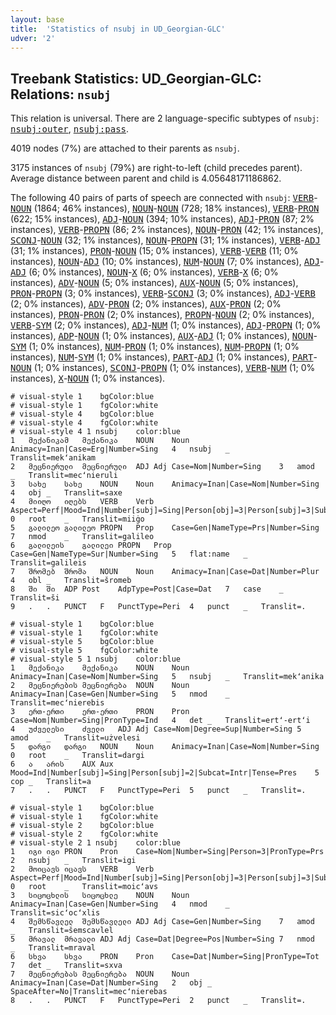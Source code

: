 ```yaml
---
layout: base
title:  'Statistics of nsubj in UD_Georgian-GLC'
udver: '2'
---
```


## Treebank Statistics: UD_Georgian-GLC: Relations: `nsubj`

This relation is universal.
There are 2 language-specific subtypes of `nsubj`: <tt><a href="ka_glc-dep-nsubj-outer.html">nsubj:outer</a></tt>, <tt><a href="ka_glc-dep-nsubj-pass.html">nsubj:pass</a></tt>.

4019 nodes (7%) are attached to their parents as `nsubj`.

3175 instances of `nsubj` (79%) are right-to-left (child precedes parent).
Average distance between parent and child is 4.05648171186862.

The following 40 pairs of parts of speech are connected with `nsubj`: <tt><a href="ka_glc-pos-VERB.html">VERB</a></tt>-<tt><a href="ka_glc-pos-NOUN.html">NOUN</a></tt> (1864; 46% instances), <tt><a href="ka_glc-pos-NOUN.html">NOUN</a></tt>-<tt><a href="ka_glc-pos-NOUN.html">NOUN</a></tt> (728; 18% instances), <tt><a href="ka_glc-pos-VERB.html">VERB</a></tt>-<tt><a href="ka_glc-pos-PRON.html">PRON</a></tt> (622; 15% instances), <tt><a href="ka_glc-pos-ADJ.html">ADJ</a></tt>-<tt><a href="ka_glc-pos-NOUN.html">NOUN</a></tt> (394; 10% instances), <tt><a href="ka_glc-pos-ADJ.html">ADJ</a></tt>-<tt><a href="ka_glc-pos-PRON.html">PRON</a></tt> (87; 2% instances), <tt><a href="ka_glc-pos-VERB.html">VERB</a></tt>-<tt><a href="ka_glc-pos-PROPN.html">PROPN</a></tt> (86; 2% instances), <tt><a href="ka_glc-pos-NOUN.html">NOUN</a></tt>-<tt><a href="ka_glc-pos-PRON.html">PRON</a></tt> (42; 1% instances), <tt><a href="ka_glc-pos-SCONJ.html">SCONJ</a></tt>-<tt><a href="ka_glc-pos-NOUN.html">NOUN</a></tt> (32; 1% instances), <tt><a href="ka_glc-pos-NOUN.html">NOUN</a></tt>-<tt><a href="ka_glc-pos-PROPN.html">PROPN</a></tt> (31; 1% instances), <tt><a href="ka_glc-pos-VERB.html">VERB</a></tt>-<tt><a href="ka_glc-pos-ADJ.html">ADJ</a></tt> (31; 1% instances), <tt><a href="ka_glc-pos-PRON.html">PRON</a></tt>-<tt><a href="ka_glc-pos-NOUN.html">NOUN</a></tt> (15; 0% instances), <tt><a href="ka_glc-pos-VERB.html">VERB</a></tt>-<tt><a href="ka_glc-pos-VERB.html">VERB</a></tt> (11; 0% instances), <tt><a href="ka_glc-pos-NOUN.html">NOUN</a></tt>-<tt><a href="ka_glc-pos-ADJ.html">ADJ</a></tt> (10; 0% instances), <tt><a href="ka_glc-pos-NUM.html">NUM</a></tt>-<tt><a href="ka_glc-pos-NOUN.html">NOUN</a></tt> (7; 0% instances), <tt><a href="ka_glc-pos-ADJ.html">ADJ</a></tt>-<tt><a href="ka_glc-pos-ADJ.html">ADJ</a></tt> (6; 0% instances), <tt><a href="ka_glc-pos-NOUN.html">NOUN</a></tt>-<tt><a href="ka_glc-pos-X.html">X</a></tt> (6; 0% instances), <tt><a href="ka_glc-pos-VERB.html">VERB</a></tt>-<tt><a href="ka_glc-pos-X.html">X</a></tt> (6; 0% instances), <tt><a href="ka_glc-pos-ADV.html">ADV</a></tt>-<tt><a href="ka_glc-pos-NOUN.html">NOUN</a></tt> (5; 0% instances), <tt><a href="ka_glc-pos-AUX.html">AUX</a></tt>-<tt><a href="ka_glc-pos-NOUN.html">NOUN</a></tt> (5; 0% instances), <tt><a href="ka_glc-pos-PRON.html">PRON</a></tt>-<tt><a href="ka_glc-pos-PROPN.html">PROPN</a></tt> (3; 0% instances), <tt><a href="ka_glc-pos-VERB.html">VERB</a></tt>-<tt><a href="ka_glc-pos-SCONJ.html">SCONJ</a></tt> (3; 0% instances), <tt><a href="ka_glc-pos-ADJ.html">ADJ</a></tt>-<tt><a href="ka_glc-pos-VERB.html">VERB</a></tt> (2; 0% instances), <tt><a href="ka_glc-pos-ADV.html">ADV</a></tt>-<tt><a href="ka_glc-pos-PRON.html">PRON</a></tt> (2; 0% instances), <tt><a href="ka_glc-pos-AUX.html">AUX</a></tt>-<tt><a href="ka_glc-pos-PRON.html">PRON</a></tt> (2; 0% instances), <tt><a href="ka_glc-pos-PRON.html">PRON</a></tt>-<tt><a href="ka_glc-pos-PRON.html">PRON</a></tt> (2; 0% instances), <tt><a href="ka_glc-pos-PROPN.html">PROPN</a></tt>-<tt><a href="ka_glc-pos-NOUN.html">NOUN</a></tt> (2; 0% instances), <tt><a href="ka_glc-pos-VERB.html">VERB</a></tt>-<tt><a href="ka_glc-pos-SYM.html">SYM</a></tt> (2; 0% instances), <tt><a href="ka_glc-pos-ADJ.html">ADJ</a></tt>-<tt><a href="ka_glc-pos-NUM.html">NUM</a></tt> (1; 0% instances), <tt><a href="ka_glc-pos-ADJ.html">ADJ</a></tt>-<tt><a href="ka_glc-pos-PROPN.html">PROPN</a></tt> (1; 0% instances), <tt><a href="ka_glc-pos-ADP.html">ADP</a></tt>-<tt><a href="ka_glc-pos-NOUN.html">NOUN</a></tt> (1; 0% instances), <tt><a href="ka_glc-pos-AUX.html">AUX</a></tt>-<tt><a href="ka_glc-pos-ADJ.html">ADJ</a></tt> (1; 0% instances), <tt><a href="ka_glc-pos-NOUN.html">NOUN</a></tt>-<tt><a href="ka_glc-pos-SYM.html">SYM</a></tt> (1; 0% instances), <tt><a href="ka_glc-pos-NUM.html">NUM</a></tt>-<tt><a href="ka_glc-pos-PRON.html">PRON</a></tt> (1; 0% instances), <tt><a href="ka_glc-pos-NUM.html">NUM</a></tt>-<tt><a href="ka_glc-pos-PROPN.html">PROPN</a></tt> (1; 0% instances), <tt><a href="ka_glc-pos-NUM.html">NUM</a></tt>-<tt><a href="ka_glc-pos-SYM.html">SYM</a></tt> (1; 0% instances), <tt><a href="ka_glc-pos-PART.html">PART</a></tt>-<tt><a href="ka_glc-pos-ADJ.html">ADJ</a></tt> (1; 0% instances), <tt><a href="ka_glc-pos-PART.html">PART</a></tt>-<tt><a href="ka_glc-pos-NOUN.html">NOUN</a></tt> (1; 0% instances), <tt><a href="ka_glc-pos-SCONJ.html">SCONJ</a></tt>-<tt><a href="ka_glc-pos-PROPN.html">PROPN</a></tt> (1; 0% instances), <tt><a href="ka_glc-pos-VERB.html">VERB</a></tt>-<tt><a href="ka_glc-pos-NUM.html">NUM</a></tt> (1; 0% instances), <tt><a href="ka_glc-pos-X.html">X</a></tt>-<tt><a href="ka_glc-pos-NOUN.html">NOUN</a></tt> (1; 0% instances).


~~~ conllu
# visual-style 1	bgColor:blue
# visual-style 1	fgColor:white
# visual-style 4	bgColor:blue
# visual-style 4	fgColor:white
# visual-style 4 1 nsubj	color:blue
1	მექანიკამ	მექანიკა	NOUN	Noun	Animacy=Inan|Case=Erg|Number=Sing	4	nsubj	_	Translit=mekʻanikam
2	მეცნიერული	მეცნიერული	ADJ	Adj	Case=Nom|Number=Sing	3	amod	_	Translit=mecʻnieruli
3	სახე	სახე	NOUN	Noun	Animacy=Inan|Case=Nom|Number=Sing	4	obj	_	Translit=saxe
4	მიიღო	იღებს	VERB	Verb	Aspect=Perf|Mood=Ind|Number[subj]=Sing|Person[obj]=3|Person[subj]=3|Subcat=Tran|Tense=Past|Voice=Act	0	root	_	Translit=miiġo
5	გალილეო	გალილეო	PROPN	Prop	Case=Gen|NameType=Prs|Number=Sing	7	nmod	_	Translit=galileo
6	გალილეის	გალილეი	PROPN	Prop	Case=Gen|NameType=Sur|Number=Sing	5	flat:name	_	Translit=galileis
7	შრომებ	შრომა	NOUN	Noun	Animacy=Inan|Case=Dat|Number=Plur	4	obl	_	Translit=šromeb
8	ში	ში	ADP	Post	AdpType=Post|Case=Dat	7	case	_	Translit=ši
9	.	.	PUNCT	F	PunctType=Peri	4	punct	_	Translit=.

~~~


~~~ conllu
# visual-style 1	bgColor:blue
# visual-style 1	fgColor:white
# visual-style 5	bgColor:blue
# visual-style 5	fgColor:white
# visual-style 5 1 nsubj	color:blue
1	მექანიკა	მექანიკა	NOUN	Noun	Animacy=Inan|Case=Nom|Number=Sing	5	nsubj	_	Translit=mekʻanika
2	მეცნიერების	მეცნიერება	NOUN	Noun	Animacy=Inan|Case=Gen|Number=Sing	5	nmod	_	Translit=mecʻnierebis
3	ერთ-ერთი	ერთ-ერთი	PRON	Pron	Case=Nom|Number=Sing|PronType=Ind	4	det	_	Translit=ertʻ-ertʻi
4	უძველესი	ძველი	ADJ	Adj	Case=Nom|Degree=Sup|Number=Sing	5	amod	_	Translit=użvelesi
5	დარგი	დარგი	NOUN	Noun	Animacy=Inan|Case=Nom|Number=Sing	0	root	_	Translit=dargi
6	ა	არის	AUX	Aux	Mood=Ind|Number[subj]=Sing|Person[subj]=2|Subcat=Intr|Tense=Pres	5	cop	_	Translit=a
7	.	.	PUNCT	F	PunctType=Peri	5	punct	_	Translit=.

~~~


~~~ conllu
# visual-style 1	bgColor:blue
# visual-style 1	fgColor:white
# visual-style 2	bgColor:blue
# visual-style 2	fgColor:white
# visual-style 2 1 nsubj	color:blue
1	იგი	იგი	PRON	Pron	Case=Nom|Number=Sing|Person=3|PronType=Prs	2	nsubj	_	Translit=igi
2	მოიცავს	იცავს	VERB	Verb	Aspect=Perf|Mood=Ind|Number[subj]=Sing|Person[obj]=3|Person[subj]=3|Subcat=Tran|Tense=Fut|Voice=Act	0	root	_	Translit=moicʻavs
3	სიცოცხლის	სიცოცხლე	NOUN	Noun	Animacy=Inan|Case=Gen|Number=Sing	4	nmod	_	Translit=sicʻocʻxlis
4	შემსწავლელ	შემსწავლელი	ADJ	Adj	Case=Gen|Number=Sing	7	amod	_	Translit=šemscavlel
5	მრავალ	მრავალი	ADJ	Adj	Case=Dat|Degree=Pos|Number=Sing	7	nmod	_	Translit=mraval
6	სხვა	სხვა	PRON	Pron	Case=Dat|Number=Sing|PronType=Tot	7	det	_	Translit=sxva
7	მეცნიერებას	მეცნიერება	NOUN	Noun	Animacy=Inan|Case=Dat|Number=Sing	2	obj	_	SpaceAfter=No|Translit=mecʻnierebas
8	.	.	PUNCT	F	PunctType=Peri	2	punct	_	Translit=.

~~~


